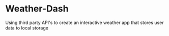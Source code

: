 # Weather-Dash
Using third party API's to create an interactive weather app that stores user data to local storage
